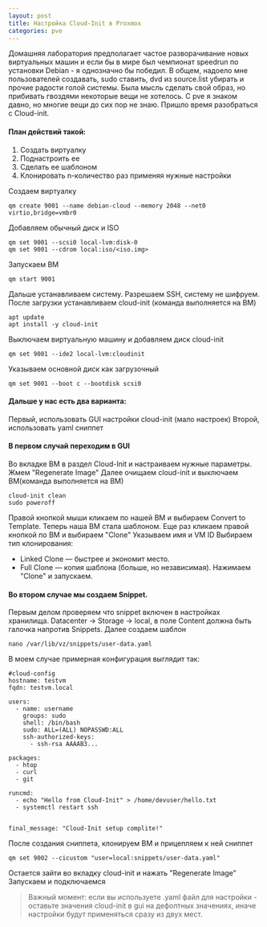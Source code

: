 ```yaml
---
layout: post
title: Настройка Cloud-Init в Proxmox
categories: pve
---
```

Домашняя лаборатория предполагает частое разворачивание новых виртуальных машин и если бы в мире был чемпионат speedrun по установки Debian - я однозначно бы победил. В общем, надоело мне пользователей создавать, sudo ставить, dvd из source.list убирать и прочие радости голой системы. Была мысль сделать свой образ, но прибивать гвоздями некоторые вещи не хотелось. С pve я знаком давно, но многие вещи до сих пор не знаю. Пришло время разобраться с Cloud-init.

#### План действий такой:
1. Создать виртуалку
2. Поднастроить ее
3. Сделать ее шаблоном
4. Клонировать n-количество раз применяя нужные настройки

Создаем виртуалку
```
qm create 9001 --name debian-cloud --memory 2048 --net0 virtio,bridge=vmbr0
```
Добавляем обычный диск и ISO
```
qm set 9001 --scsi0 local-lvm:disk-0
qm set 9001 --cdrom local:iso/<iso.img>
```
Запускаем ВМ
```
qm start 9001
```
Дальше устанавливаем систему. Разрешаем SSH, систему не шифруем.
После загрузки устанавливаем cloud-init (команда выполняется на ВМ)
```
apt update
apt install -y cloud-init
```
Выключаем виртуальную машину и добавляем диск cloud-init
```
qm set 9001 --ide2 local-lvm:cloudinit
```
Указываем основной диск как загрузочный
```
qm set 9001 --boot c --bootdisk scsi0
```

#### Дальше у нас есть два варианта:
Первый, использовать GUI настройки cloud-init (мало настроек)
Второй, использовать yaml сниппет

#### В первом случай переходим в GUI 
Во вкладке ВМ в раздел Cloud-Init и настраиваем нужные параметры. Жмем "Regenerate Image"
Далее очищаем cloud-init и выключаем ВМ(команда выполняется на ВМ)
```
cloud-init clean
sudo poweroff
```
Правой кнопкой мыши кликаем по нашей ВМ и выбираем Convert to Template.
Теперь наша ВМ стала шаблоном.
Еще раз кликаем правой кнопкой по ВМ и выбираем "Clone"
Указываем имя и VM ID
Выбираем тип клонирования:
- Linked Clone — быстрее и экономит место.
- Full Clone — копия шаблона (больше, но независимая).
Нажимаем "Clone" и запускаем. 

#### Во втором случае мы создаем Snippet.
Первым делом проверяем что snippet включен в настройках хранилища.
Datacenter → Storage → local, в поле Content должна быть галочка напротив Snippets.
Далее создаем шаблон
```
nano /var/lib/vz/snippets/user-data.yaml
```
В моем случае примерная конфигурация выглядит так:
```
#cloud-config
hostname: testvm
fqdn: testvm.local

users:
  - name: username
    groups: sudo
    shell: /bin/bash
    sudo: ALL=(ALL) NOPASSWD:ALL
    ssh-authorized-keys:
      - ssh-rsa AAAAB3...

packages:
  - htop
  - curl
  - git

runcmd:
  - echo "Hello from Cloud-Init" > /home/devuser/hello.txt
  - systemctl restart ssh


final_message: "Cloud-Init setup complite!"
```
После создания сниппета, клонируем ВМ и прицепляем к ней сниппет
```
qm set 9002 --cicustom "user=local:snippets/user-data.yaml"
```
Остается зайти во вкладку cloud-init и нажать "Regenerate Image"
Запускаем и подключаемся

> Важный момент: если вы используете .yaml файл для настройки - оставьте значения cloud-init в gui на дефолтных значениях, иначе настройки будут применяться сразу из двух мест.